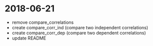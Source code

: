 # 2018-06-21
- remove compare_correlations
- create compare_corr_ind (compare two independent correlations)
- create compare_corr_dep (compare two dependent correlations)
- update README